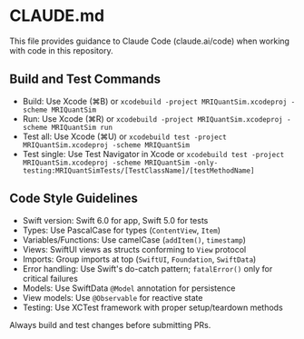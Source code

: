 # CLAUDE.md

This file provides guidance to Claude Code (claude.ai/code) when working with code in this repository.

## Build and Test Commands
- Build: Use Xcode (⌘B) or `xcodebuild -project MRIQuantSim.xcodeproj -scheme MRIQuantSim`
- Run: Use Xcode (⌘R) or `xcodebuild -project MRIQuantSim.xcodeproj -scheme MRIQuantSim run`
- Test all: Use Xcode (⌘U) or `xcodebuild test -project MRIQuantSim.xcodeproj -scheme MRIQuantSim`
- Test single: Use Test Navigator in Xcode or `xcodebuild test -project MRIQuantSim.xcodeproj -scheme MRIQuantSim -only-testing:MRIQuantSimTests/[TestClassName]/[testMethodName]`

## Code Style Guidelines
- Swift version: Swift 6.0 for app, Swift 5.0 for tests
- Types: Use PascalCase for types (`ContentView`, `Item`)
- Variables/Functions: Use camelCase (`addItem()`, `timestamp`)
- Views: SwiftUI views as structs conforming to `View` protocol
- Imports: Group imports at top (`SwiftUI`, `Foundation`, `SwiftData`)
- Error handling: Use Swift's do-catch pattern; `fatalError()` only for critical failures
- Models: Use SwiftData `@Model` annotation for persistence
- View models: Use `@Observable` for reactive state
- Testing: Use XCTest framework with proper setup/teardown methods

Always build and test changes before submitting PRs.
